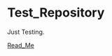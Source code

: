 # Test_Repository
Just Testing.

[Read_Me](https://github.com/ditokp/Tes_Repositori/blob/master/Read_Me.md)
